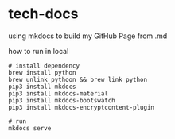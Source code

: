 # tech-docs
using mkdocs to build my GitHub Page from .md

how to run in local

```shell
# install dependency
brew install python
brew unlink pythoon && brew link python
pip3 install mkdocs
pip3 install mkdocs-material
pip3 install mkdocs-bootswatch
pip3 install mkdocs-encryptcontent-plugin

# run 
mkdocs serve
```